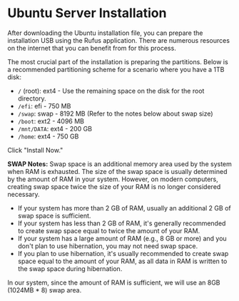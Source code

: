 # Ubuntu Server Installation

After downloading the Ubuntu installation file, you can prepare the installation USB using the Rufus application. There are numerous resources on the internet that you can benefit from for this process.

The most crucial part of the installation is preparing the partitions. Below is a recommended partitioning scheme for a scenario where you have a 1TB disk:

* `/` (root): ext4 - Use the remaining space on the disk for the root directory.
* `/efi`: efi - 750 MB
* `/swap`: swap - 8192 MB (Refer to the notes below about swap size)
* `/boot`: ext2 - 4096 MB
* `/mnt/DATA`: ext4 - 200 GB
* `/home`: ext4 - 750 GB

Click "Install Now."

**SWAP Notes:** Swap space is an additional memory area used by the system when RAM is exhausted. The size of the swap space is usually determined by the amount of RAM in your system. However, on modern computers, creating swap space twice the size of your RAM is no longer considered necessary.

* If your system has more than 2 GB of RAM, usually an additional 2 GB of swap space is sufficient.
* If your system has less than 2 GB of RAM, it's generally recommended to create swap space equal to twice the amount of your RAM.
* If your system has a large amount of RAM (e.g., 8 GB or more) and you don't plan to use hibernation, you may not need swap space.
* If you plan to use hibernation, it's usually recommended to create swap space equal to the amount of your RAM, as all data in RAM is written to the swap space during hibernation.

In our system, since the amount of RAM is sufficient, we will use an 8GB (1024MB \* 8) swap area.
